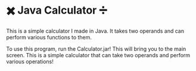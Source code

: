# ✖️ Java Calculator ➗

This is a simple calculator I made in Java. It takes two operands and can perform various functions to them.

To use this program, run the Calculator.jar!
This will bring you to the main screen. This is a simple calculator that can take two operands and perform various operations!
